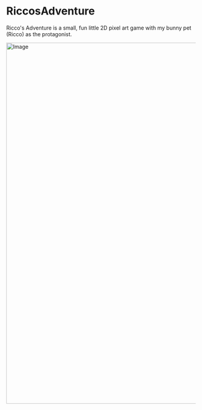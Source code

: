 # RiccosAdventure
Ricco's Adventure is a small, fun little 2D pixel art game with my bunny pet (Ricco) as the protagonist.


<img width="958" alt="Image" src="https://github.com/user-attachments/assets/f476c2bb-4c81-4fcc-ba83-911db94b14ca" />
